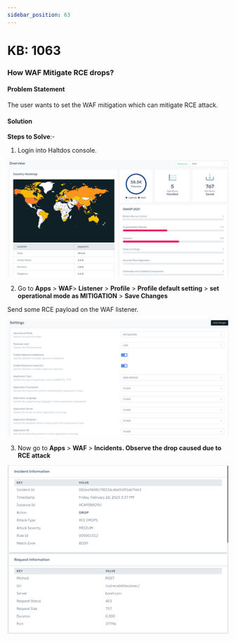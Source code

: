 ```yaml
---
sidebar_position: 63
---
```


# KB: 1063


### **How WAF Mitigate RCE drops?**

#### **Problem Statement**

The user wants to set the WAF mitigation which can mitigate RCE attack.

#### **Solution**

**Steps to Solve**:-

1. Login into Haltdos console.

![kb-1063](/img/waf/v8/kb/kb_1063_overview.png)

2. Go to **Apps** > **WAF**> **Listener** > **Profile** > **Profile default setting** > **set operational mode as MITIGATION** > **Save Changes**

Send some RCE payload on the WAF listener.

![kb-1063](/img/waf/v8/kb/kb_1063_operational.png)

3. Now go to **Apps** > **WAF** > **Incidents. Observe the drop caused due to RCE attack**

![kb-1063](/img/waf/v8/kb/kb_1063_incident.png)







